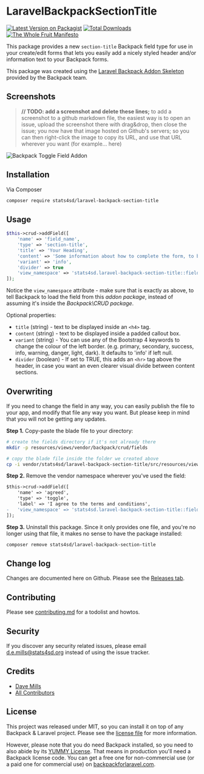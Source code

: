 # LaravelBackpackSectionTitle

[![Latest Version on Packagist][ico-version]][link-packagist]
[![Total Downloads][ico-downloads]][link-downloads]
[![The Whole Fruit Manifesto](https://img.shields.io/badge/writing%20standard-the%20whole%20fruit-brightgreen)](https://github.com/the-whole-fruit/manifesto)

This package provides a new `section-title` Backpack field type for use in your create/edit forms that lets you easily add a nicely styled header and/or information text to your Backpack forms.

This package was created using the [Laravel Backpack Addon Skeleton](https://github.com/Laravel-Backpack/addon-skeleton) provided by the Backpack team.

## Screenshots

> **// TODO: add a screenshot and delete these lines;**
> to add a screenshot to a github markdown file, the easiest way is to
> open an issue, upload the screenshot there with drag&drop, then close the issue;
> you now have that image hosted on Github's servers; so you can then right-click
> the image to copy its URL, and use that URL wherever you want (for example... here)

![Backpack Toggle Field Addon](https://via.placeholder.com/600x250?text=screenshot+needed)


## Installation

Via Composer

``` bash
composer require stats4sd/laravel-backpack-section-title
```

## Usage

```php
$this->crud->addField([
    'name' => 'field_name',
    'type' => 'section-title',
    'title' => 'Your Heading',
    'content' => 'Some information about how to complete the form, to be displayed inside a callout box',
    'variant' => 'info',
    'divider' => true
    'view_namespace' => 'stats4sd.laravel-backpack-section-title::fields',
]);
```

Notice the ```view_namespace``` attribute - make sure that is exactly as above, to tell Backpack to load the field from this _addon package_, instead of assuming it's inside the _Backpack\CRUD package_.

Optional properties:
 - `title` (string) - text to be displayed inside an `<h4>` tag.
 - `content` (string) - text to be displayed inside a padded callout box.
 - `variant` (string) - You can use any of the Bootstrap 4 keywords to change the colour of the left border. (e.g. primary, secondary, success, info, warning, danger, light, dark). It defaults to 'info' if left null.
 - `divider` (boolean) - If set to TRUE, this adds an `<hr>` tag above the header, in case you want an even clearer visual divide between content sections.


## Overwriting

If you need to change the field in any way, you can easily publish the file to your app, and modify that file any way you want. But please keep in mind that you will not be getting any updates.

**Step 1.** Copy-paste the blade file to your directory:
```bash
# create the fields directory if it's not already there
mkdir -p resources/views/vendor/backpack/crud/fields

# copy the blade file inside the folder we created above
cp -i vendor/stats4sd/laravel-backpack-section-title/src/resources/views/fields/section-title.blade.php resources/views/vendor/backpack/crud/fields/section-title.blade.php
```

**Step 2.** Remove the vendor namespace wherever you've used the field:
```diff
$this->crud->addField([
    'name' => 'agreed',
    'type' => 'toggle',
    'label' => 'I agree to the terms and conditions',
-   'view_namespace' => 'stats4sd.laravel-backpack-section-title::fields'
]);
```

**Step 3.** Uninstall this package. Since it only provides one file, and you're no longer using that file, it makes no sense to have the package installed:
```bash
composer remove stats4sd/laravel-backpack-section-title
```

## Change log

Changes are documented here on Github. Please see the [Releases tab](https://github.com/stats4sd/laravel-backpack-section-title/releases).

## Contributing

Please see [contributing.md](contributing.md) for a todolist and howtos.

## Security

If you discover any security related issues, please email d.e.mills@stats4sd.org instead of using the issue tracker.

## Credits

- [Dave Mills][link-author]
- [All Contributors][link-contributors]

## License

This project was released under MIT, so you can install it on top of any Backpack & Laravel project. Please see the [license file](license.md) for more information.

However, please note that you do need Backpack installed, so you need to also abide by its [YUMMY License](https://github.com/Laravel-Backpack/CRUD/blob/master/LICENSE.md). That means in production you'll need a Backpack license code. You can get a free one for non-commercial use (or a paid one for commercial use) on [backpackforlaravel.com](https://backpackforlaravel.com).


[ico-version]: https://img.shields.io/packagist/v/stats4sd/laravel-backpack-section-title.svg?style=flat-square
[ico-downloads]: https://img.shields.io/packagist/dt/stats4sd/laravel-backpack-section-title.svg?style=flat-square

[link-packagist]: https://packagist.org/packages/stats4sd/laravel-backpack-section-title
[link-downloads]: https://packagist.org/packages/stats4sd/laravel-backpack-section-title
[link-author]: https://github.com/stats4sd
[link-contributors]: ../../contributors
